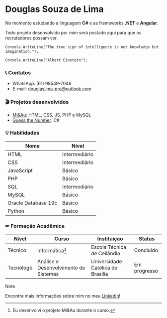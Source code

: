 # **Douglas Souza de Lima**

No momento estudando a linguagem **C#** e as frameworks **.NET** e **Angular**.

Todo projeto desenvolvido por mim será postado aqui para que os recrutadores possam ver.

```
Console.WriteLine("The true sign of intelligence is not knowledge but imagination.");

Console.WriteLine("Albert Einstein");
```

### 📞 Contatos
- WhatsApp: (61) 98549-7046
- E-mail: [douglaslima-pro@outlook.com](mailto:douglaslima-pro@outlook.com)

### 🎬 Projetos desenvolvidos
- [Mi&Au](https://github.com/douglaslima-pro/Mi-Au/): HTML, CSS, JS, PHP e MySQL
- [Guess the Number](https://github.com/douglaslima-pro/guess-the-number): C#

### 💡 Habilidades
|Nome|Nível|
|-|-|
|HTML|Intermediário|
|CSS|Intermediário|
|JavaScript|Básico|
|PHP|Básico|
|SQL|Intermediário|
|MySQL|Básico|
|Oracle Database 19c|Básico|
|Python|Básico|

### ✏ Formação Acadêmica

|Nível|Curso|Instituição|Status|
|-|-|-|-|
|Técnico|Informática[^1]|Escola Técnica de Ceilândia|Concluído|
|Tecnólogo|Análise e Desenvolvimento de Sistemas|Universidade Católica de Brasília|Em progresso|

[^1]: Eu desenvolvi o projeto Mi&Au durante o curso.

> [!NOTE]
> Encontre mais informações sobre mim no meu [Linkedin](https://linkedin.com/in/douglaslima-pro/)!
